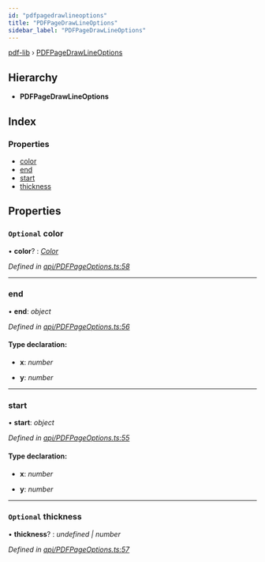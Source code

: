 ```yaml
---
id: "pdfpagedrawlineoptions"
title: "PDFPageDrawLineOptions"
sidebar_label: "PDFPageDrawLineOptions"
---
```


[pdf-lib](../index.md) › [PDFPageDrawLineOptions](pdfpagedrawlineoptions.md)

## Hierarchy

* **PDFPageDrawLineOptions**

## Index

### Properties

* [color](pdfpagedrawlineoptions.md#optional-color)
* [end](pdfpagedrawlineoptions.md#end)
* [start](pdfpagedrawlineoptions.md#start)
* [thickness](pdfpagedrawlineoptions.md#optional-thickness)

## Properties

### `Optional` color

• **color**? : *[Color](../index.md#color)*

*Defined in [api/PDFPageOptions.ts:58](https://github.com/Hopding/pdf-lib/blob/e1fccea/src/api/PDFPageOptions.ts#L58)*

___

###  end

• **end**: *object*

*Defined in [api/PDFPageOptions.ts:56](https://github.com/Hopding/pdf-lib/blob/e1fccea/src/api/PDFPageOptions.ts#L56)*

#### Type declaration:

* **x**: *number*

* **y**: *number*

___

###  start

• **start**: *object*

*Defined in [api/PDFPageOptions.ts:55](https://github.com/Hopding/pdf-lib/blob/e1fccea/src/api/PDFPageOptions.ts#L55)*

#### Type declaration:

* **x**: *number*

* **y**: *number*

___

### `Optional` thickness

• **thickness**? : *undefined | number*

*Defined in [api/PDFPageOptions.ts:57](https://github.com/Hopding/pdf-lib/blob/e1fccea/src/api/PDFPageOptions.ts#L57)*
